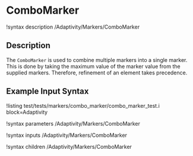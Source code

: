 
# ComboMarker
!syntax description /Adaptivity/Markers/ComboMarker

## Description
The `ComboMarker` is used to combine multiple markers into a single marker. This is done by
taking the maximum value of the marker value from the supplied markers. Therefore, refinement
of an element takes precedence.

## Example Input Syntax
!listing test/tests/markers/combo_marker/combo_marker_test.i block=Adaptivity

!syntax parameters /Adaptivity/Markers/ComboMarker

!syntax inputs /Adaptivity/Markers/ComboMarker

!syntax children /Adaptivity/Markers/ComboMarker
